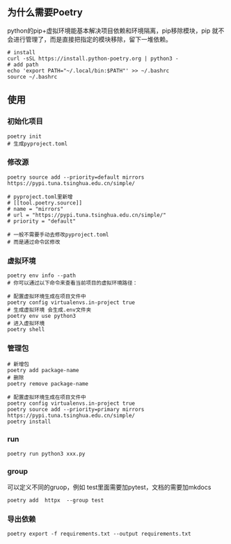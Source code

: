 ## 为什么需要Poetry

python的pip+虚拟环境能基本解决项目依赖和环境隔离，pip移除模块，pip 就不会进行管理了，而是直接把指定的模块移除，留下一堆依赖。

```shell
# install
curl -sSL https://install.python-poetry.org | python3 -
# add path
echo 'export PATH="~/.local/bin:$PATH"' >> ~/.bashrc
source ~/.bashrc
```

## 使用

### 初始化项目

```shell
poetry init
# 生成pyproject.toml
```

### 修改源

```shell
poetry source add --priority=default mirrors https://pypi.tuna.tsinghua.edu.cn/simple/

# pyproject.toml里新增
# [[tool.poetry.source]]
# name = "mirrors"
# url = "https://pypi.tuna.tsinghua.edu.cn/simple/"
# priority = "default"

# 一般不需要手动去修改pyproject.toml
# 而是通过命令区修改
```

### 虚拟环境

```shell
poetry env info --path
# 你可以通过以下命令来查看当前项目的虚拟环境路径：

# 配置虚拟环境生成在项目文件中
poetry config virtualenvs.in-project true
# 生成虚拟环境 会生成.env文件夹
poetry env use python3
# 进入虚拟环境
poetry shell
```

### 管理包

```shell
# 新增包
poetry add package-name
# 删除
poetry remove package-name

# 配置虚拟环境生成在项目文件中
poetry config virtualenvs.in-project true
poetry source add --priority=primary mirrors https://pypi.tuna.tsinghua.edu.cn/simple/
poetry install
```

### run

```shell
poetry run python3 xxx.py
```

### group

可以定义不同的gruop，例如 test里面需要加pytest，文档的需要加mkdocs

```shell
poetry add  httpx  --group test
```

### 导出依赖

```
poetry export -f requirements.txt --output requirements.txt
```

